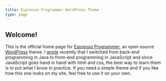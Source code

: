 ```yaml
---
title: Espresso Programmer WordPress Theme
type: page
---
```


## Welcome!

This is the official home page for [Espresso Programmer][espressoprogrammer-wp-theme], an open source [WordPress][wp-org] theme. I [wrote][javascript-closures-java-programmers] recently that I switched from back-end programming in Java to front-end programming in JavaScript and since JavaScript goes hand in hand with html and css, the best way to learn them is to put what I know in practice. If you need a simple theme and if you like how this one looks on my site, feel free to use it on your own.

[espressoprogrammer-wp-theme]: https://github.com/vasileboris/espressoprogrammer-wp-theme
[wp-org]: https://wordpress.org/
[javascript-closures-java-programmers]: /javascript-closures-java-programmers